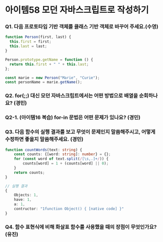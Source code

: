 # 아이템58 모던 자바스크립트로 작성하기

### Q1. 다음 프로토타입 기반 객체를 클래스 기반 객체로 바꾸어 주세요.(수영)

```ts
function Person(first, last) {
  this.first = first;
  this.last = last;
}

Person.prototype.getName = function () {
  return this.first + " " + this.last;
};

const marie = new Person("Marie", "Curie");
const personName = marie.getName();
```

### Q2. for(;;) 대신 모던 자바스크립트에서는 어떤 방법으로 배열을 순회하나요? (경민)

### Q2-1. (아이템16 복습) for-in 문법은 어떤 문제가 있나요? (경민)

### Q3. 다음 함수의 실행 결과를 보고 무엇이 문제인지 말씀해주시고, 어떻게 수정하면 좋을지 말씀해주세요. (경민)

```ts
function countWords(text: string) {
    const counts: {[word: string]: number} = {};
    for (const word of text.split(/[\s,.]+/)) {
        counts[word] = 1 + (counts[word] || 0);
    }
    return counts;
}

// 실행 결과
{
    Objects: 1,
    have: 1,
    a: 1,
    contructor: "1function Object() { [native code] }"
}
```

### Q4. 함수 표현식에 비해 화살표 함수를 사용했을 때의 장점이 무엇인가요? (유진)
